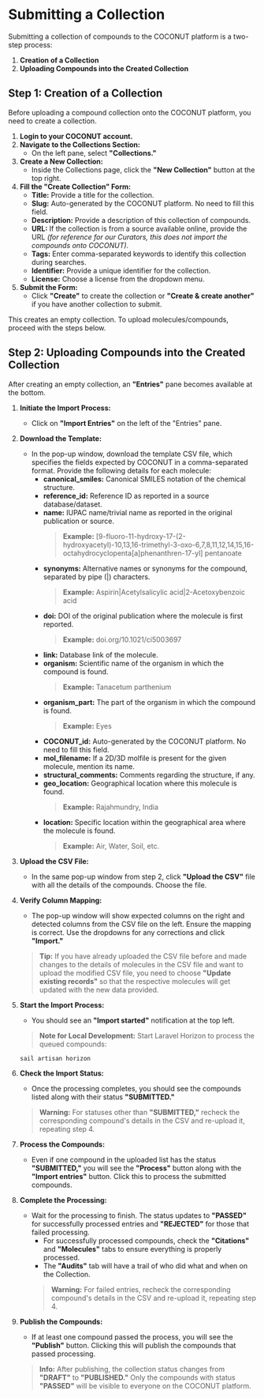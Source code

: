 
# Submitting a Collection

Submitting a collection of compounds to the COCONUT platform is a two-step process:

1. **Creation of a Collection**
2. **Uploading Compounds into the Created Collection**

## Step 1: Creation of a Collection

Before uploading a compound collection onto the COCONUT platform, you need to create a collection.

1. **Login to your COCONUT account.**
2. **Navigate to the Collections Section:**
   - On the left pane, select **"Collections."**
3. **Create a New Collection:**
   - Inside the Collections page, click the **"New Collection"** button at the top right.
4. **Fill the "Create Collection" Form:**
   - **Title:** Provide a title for the collection.
   - **Slug:** Auto-generated by the COCONUT platform. No need to fill this field.
   - **Description:** Provide a description of this collection of compounds.
   - **URL:** If the collection is from a source available online, provide the URL *(for reference for our Curators, this does not import the compounds onto COCONUT).*
   - **Tags:** Enter comma-separated keywords to identify this collection during searches.
   - **Identifier:** Provide a unique identifier for the collection.
   - **License:** Choose a license from the dropdown menu.
5. **Submit the Form:**
   - Click **"Create"** to create the collection or **"Create & create another"** if you have another collection to submit.

This creates an empty collection. To upload molecules/compounds, proceed with the steps below.

## Step 2: Uploading Compounds into the Created Collection

After creating an empty collection, an **"Entries"** pane becomes available at the bottom.

1. **Initiate the Import Process:**
   - Click on **"Import Entries"** on the left of the "Entries" pane.
2. **Download the Template:**
   - In the pop-up window, download the template CSV file, which specifies the fields expected by COCONUT in a comma-separated format. Provide the following details for each molecule:
     - **canonical_smiles:** Canonical SMILES notation of the chemical structure.
     - **reference_id:** Reference ID as reported in a source database/dataset.
     - **name:** IUPAC name/trivial name as reported in the original publication or source.
       > **Example:** [9-fluoro-11-hydroxy-17-(2-hydroxyacetyl)-10,13,16-trimethyl-3-oxo-6,7,8,11,12,14,15,16-octahydrocyclopenta[a]phenanthren-17-yl] pentanoate
     - **synonyms:** Alternative names or synonyms for the compound, separated by pipe (|) characters.
       > **Example:** Aspirin|Acetylsalicylic acid|2-Acetoxybenzoic acid
     - **doi:** DOI of the original publication where the molecule is first reported.
       > **Example:** doi.org/10.1021/ci5003697
     - **link:** Database link of the molecule.
     - **organism:** Scientific name of the organism in which the compound is found.
       > **Example:** Tanacetum parthenium
     - **organism_part:** The part of the organism in which the compound is found.
       > **Example:** Eyes
     - **COCONUT_id:** Auto-generated by the COCONUT platform. No need to fill this field.
     - **mol_filename:** If a 2D/3D molfile is present for the given molecule, mention its name.
     - **structural_comments:** Comments regarding the structure, if any.
     - **geo_location:** Geographical location where this molecule is found.
       > **Example:** Rajahmundry, India
     - **location:** Specific location within the geographical area where the molecule is found.
       > **Example:** Air, Water, Soil, etc.
3. **Upload the CSV File:**
   - In the same pop-up window from step 2, click **"Upload the CSV"** file with all the details of the compounds. Choose the file.
4. **Verify Column Mapping:**
   - The pop-up window will show expected columns on the right and detected columns from the CSV file on the left. Ensure the mapping is correct. Use the dropdowns for any corrections and click **"Import."**
   > **Tip:** If you have already uploaded the CSV file before and made changes to the details of molecules in the CSV file and want to upload the modified CSV file, you need to choose **"Update existing records"** so that the respective molecules will get updated with the new data provided.
5. **Start the Import Process:**
   - You should see an **"Import started"** notification at the top left.
   > **Note for Local Development:** Start Laravel Horizon to process the queued compounds:
   ```bash
   sail artisan horizon
6. **Check the Import Status:**
   - Once the processing completes, you should see the compounds listed along with their status **"SUBMITTED."**
   > **Warning:** For statuses other than **"SUBMITTED,"** recheck the corresponding compound's details in the CSV and re-upload it, repeating step 4.

7. **Process the Compounds:**
   - Even if one compound in the uploaded list has the status **"SUBMITTED,"** you will see the **"Process"** button along with the **"Import entries"** button. Click this to process the submitted compounds.

8. **Complete the Processing:**
   - Wait for the processing to finish. The status updates to **"PASSED"** for successfully processed entries and **"REJECTED"** for those that failed processing.
     - For successfully processed compounds, check the **"Citations"** and **"Molecules"** tabs to ensure everything is properly processed.
     - The **"Audits"** tab will have a trail of who did what and when on the Collection.
     > **Warning:** For failed entries, recheck the corresponding compound's details in the CSV and re-upload it, repeating step 4.

9. **Publish the Compounds:**
    - If at least one compound passed the process, you will see the **"Publish"** button. Clicking this will publish the compounds that passed processing.
    > **Info:** After publishing, the collection status changes from **"DRAFT"** to **"PUBLISHED."** Only the compounds with status **"PASSED"** will be visible to everyone on the COCONUT platform.
